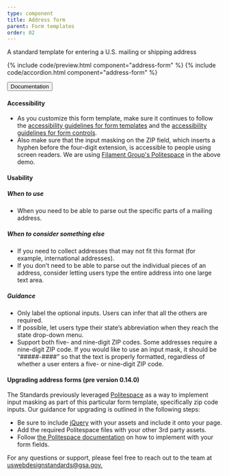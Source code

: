 ```yaml
---
type: component
title: Address form
parent: Form templates
order: 02
---
```


<p class="usa-font-lead">A standard template for entering a U.S. mailing or shipping address</p>

{% include code/preview.html component="address-form" %}
{% include code/accordion.html component="address-form" %}
<div class="usa-accordion-bordered">
  <button class="usa-button-unstyled usa-accordion-button"
      aria-expanded="true" aria-controls="collapsible-0">
    Documentation
  </button>
  <div id="collapsible-0" aria-hidden="false" class="usa-accordion-content">
    <h4 class="usa-heading">Accessibility</h4>
    <ul class="usa-content-list">
      <li>As you customize this form template, make sure it continues to follow the <a href="{{ site.baseurl }}/form-templates/">accessibility guidelines for form templates</a> and the <a href="{{ site.baseurl }}/form-controls/">accessibility guidelines for form controls</a>.</li>
      <li>Also make sure that the input masking on the ZIP field, which inserts a hyphen before the four-digit extension, is accessible to people using screen readers. We are using <a href="https://github.com/filamentgroup/politespace">Filament Group's Politespace</a> in the above demo.</li>
    </ul>
    <h4 class="usa-heading">Usability</h4>
    <h5>When to use</h5>
    <ul class="usa-content-list">
      <li>When you need to be able to parse out the specific parts of a mailing address.</li>
    </ul>
    <h5>When to consider something else</h5>
    <ul class="usa-content-list">
      <li>If you need to collect addresses that may not fit this format (for example, international addresses).</li>
      <li> If you don’t need to be able to parse out the individual pieces of an address, consider letting users type the entire address into one large text area. </li>
    </ul>
    <h5>Guidance</h5>
    <ul class="usa-content-list">
      <li>Only label the optional inputs. Users can infer that all the others are required.</li>
      <li>If possible, let users type their state’s abbreviation when they reach the state drop-down menu.</li>
      <li>Support both five- and nine-digit ZIP codes. Some addresses require a nine-digit ZIP code. If you would like to use an input mask, it should be “#####-####” so that the text is properly formatted, regardless of whether a user enters a five- or nine-digit ZIP code.</li>
    </ul>
    <h4 class="usa-heading">Upgrading address forms (pre version 0.14.0)</h4>
    <p>The Standards previously leveraged <a href="https://www.filamentgroup.com/lab/politespace.html">Politespace</a> as a way to implement input masking as part of this particular form template, specifically zip code inputs. Our guidance for upgrading is outlined in the following steps:</p>
    <ul>
      <li>Be sure to include <a href="https://jquery.com/">jQuery</a> with your assets and include it onto your page.</li>
      <li>Add the required Politespace files with your other 3rd party assets.</li>
      <li>Follow <a href="https://github.com/filamentgroup/politespace#using-politespace">the Politespace documentation</a> on how to implement with your form fields.</li>
    </ul>
    <p>For any questions or support, please feel free to reach out to the team at <a href="mailto:uswebdesignstandards@gsa.gov.">uswebdesignstandards@gsa.gov.</a></p>
  </div>
</div>
